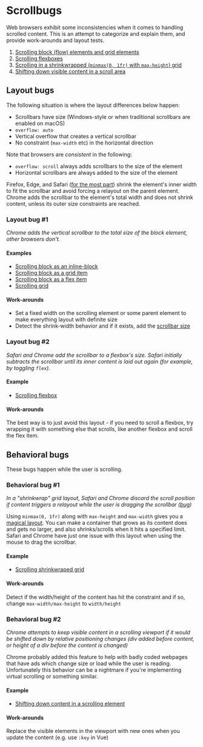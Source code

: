 Scrollbugs
==========

Web browsers exhibit some inconsistencies when it comes to handling scrolled content. This is an attempt to categorize and explain them, and provide work-arounds and layout tests.

1. [Scrolling block (flow) elements and grid elements](#layout-bug-1)
2. [Scrolling flexboxes](#layout-bug-2)
3. [Scrolling in a shrinkwrapped (`minmax(0, 1fr)` with `max-height`) grid](#behavioral-bug-1)
4. [Shifting down visible content in a scroll area](#behavioral-bug-2)

## Layout bugs

The following situation is where the layout differences below happen:
* Scrollbars have size (Windows-style or when traditional scrollbars are enabled on macOS)
* `overflow: auto`
* Vertical overflow that creates a vertical scrollbar
* No constraint (`max-width` etc) in the horizontal direction

Note that browsers are _consistent_ in the following:
* `overflow: scroll` always adds scrollbars to the size of the element
* Horizontal scrollbars are always added to the size of the element

Firefox, Edge, and Safari ([for the most part](#layout-bug-2)) shrink the element's inner width to fit the scrollbar and avoid forcing a relayout on the parent element. Chrome adds the scrollbar to the element's total width and does not shrink content, unless its outer size constraints are reached.

### Layout bug #1

_Chrome adds the vertical scrollbar to the total size of the block element, other browsers don't._

#### Examples

* [Scrolling block as an inline-block](http://jsfiddle.net/d3jptx5b/)
* [Scrolling block as a grid item](http://jsfiddle.net/e47g1fd9/)
* [Scrolling block as a flex item](http://jsfiddle.net/dunr72ye/)
* [Scrolling grid](http://jsfiddle.net/rmyjfaq4/)

#### Work-arounds

* Set a fixed width on the scrolling element or some parent element to make everything layout with definite size
* Detect the shrink-width behavior and if it exists, add the [scrollbar size](https://jsfiddle.net/quLjdn0p/)

### Layout bug #2

_Safari and Chrome add the scrollbar to a flexbox's size. Safari initially subtracts the scrollbar until its inner content is laid out again (for example, by toggling `flex`)._

#### Example

* [Scrolling flexbox](http://jsfiddle.net/2n7uf8g9/)

#### Work-arounds

The best way is to just avoid this layout - if you need to scroll a flexbox, try wrapping it with something else that scrolls, like another flexbox and scroll the flex item.

## Behavioral bugs

These bugs happen while the user is scrolling.

### Behavioral bug #1

_In a "shrinkwrap" grid layout, Safari and Chrome discard the scroll position if content triggers a relayout while the user is dragging the scrollbar ([bug](https://bugs.chromium.org/p/chromium/issues/detail?id=878571))_

Using `minmax(0, 1fr)` along with `max-height` and `max-width` gives you a [magical layout](https://www.w3.org/TR/css-grid-1/#algo-flex-tracks). You can make a container that grows as its content does and gets no larger, and also shrinks/scrolls when it hits a specified limit. Safari and Chrome have just one issue with this layout when using the mouse to drag the scrollbar.

#### Example

* [Scrolling shrinkwraped grid](https://jsfiddle.net/xkza85dp/)

#### Work-arounds

Detect if the width/height of the content has hit the constraint and if so, change `max-width/max-height` to `width/height`

### Behavioral bug #2

_Chrome attempts to keep visible content in a scrolling viewport if it would be shifted down by relative positioning changes (div added before content, or height of a div before the content is changed)_

Chrome probably added this feature to help with badly coded webpages that have ads which change size or load while the user is reading. Unfortunately this behavior can be a nightmare if you're implementing virtual scrolling or something similar.

#### Example

* [Shifting down content in a scrolling element](https://jsfiddle.net/kdwp7mzb/)

#### Work-arounds

Replace the visible elements in the viewport with new ones when you update the content (e.g. use `:key` in Vue)
